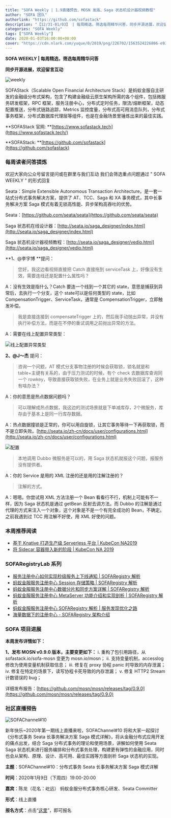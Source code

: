 ```yaml
---
title: "SOFA Weekly | 1.9直播预告、MOSN 发版、Saga 状态机设计器视频教程"
author: "SOFA 团队"
authorlink: "https://github.com/sofastack"
description: "【12/31-01/03】 | 每周精选，筛选每周精华问答，同步开源进展，欢迎留言互动。"
categories: "SOFA Weekly"
tags: ["SOFA Weekly"]
date: 2020-01-03T16:00:00+08:00
cover: "https://cdn.nlark.com/yuque/0/2019/png/226702/1563524226806-e93607a3-1b77-4ca2-8c3c-0384ab966154.png"
---
```


**SOFA WEEKLY | 每周精选，筛选每周精华问答**

**同步开源进展，欢迎留言互动**

![weekly](https://cdn.nlark.com/yuque/0/2019/jpeg/226702/1562925824761-fc720f21-9622-437b-a783-0b0729eda119.jpeg)

SOFAStack（Scalable Open Financial Architecture Stack）是蚂蚁金服自主研发的金融级分布式架构，包含了构建金融级云原生架构所需的各个组件，包括微服务研发框架，RPC 框架，服务注册中心，分布式定时任务，限流/熔断框架，动态配置推送，分布式链路追踪，Metrics 监控度量，分布式高可用消息队列，分布式事务框架，分布式数据库代理层等组件，也是在金融场景里锤炼出来的最佳实践。

**SOFAStack 官网: **[https://www.sofastack.tech](https://www.sofastack.tech/)

**SOFAStack: **[https://github.com/sofastack](https://github.com/sofastack)


### 每周读者问答提炼

欢迎大家向公众号留言提问或在群里与我们互动
我们会筛选重点问题通过 " SOFA WEEKLY " 的形式回复

Seata：Simple Extensible Autonomous Transaction Architecture，是一套一站式分布式事务解决方案，提供了 AT、TCC、Saga 和 XA 事务模式，其中长事务解决方案 Saga 模式有着无锁高性能、异步架构高吞吐的优势。

Seata：[https://github.com/seata/seata](https://github.com/seata/seata)

Saga 状态机在线设计器：[http://seata.io/saga_designer/index.html](http://seata.io/saga_designer/index.html)

Saga 状态机设计器视频教程：[http://seata.io/saga_designer/vedio.html](http://seata.io/saga_designer/vedio.html)

**1、@李宇博 **提问：

> 您好，我这边看视频直接把 Catch 直接拖到 serviceTask 上，好像没有生效，需要连线还是配置什么属性吗？

A：没有生效是指什么？Catch 要连一个线到一个其它的 state，意思是捕获到异常后，去执行一个分支，这个 state可以是任何类型的 state，比如 CompensationTrigger、ServiceTask，通常是 CompensationTrigger，立即触发补偿。

> 我是直接连接到 compensateTrigger 上的，然后我手动抛出异常，并没有执行补偿方法，而是在不停的重试调用之前抛出异常的方法。

A：需要在线上配置异常类型：

![线上配置异常类型](https://cdn.nlark.com/yuque/0/2020/png/226702/1578042062031-8058a9ce-50cc-4527-bac1-56d882703abb.png)

**2、@J～杰** 提问：

> 咨询一个问题，AT 模式分支事物注册的时候会获取锁，锁名就是和 table+主键有关系的，由于压力测试的时候，有个 check 去数据库查询同一个 rowkey，导致直接获取锁失败，在业务上就是业务失败回滚了，这种有啥办法？

A：你的意思是热点数据问题吗？

> 可以理解成热点数据，我这边的测试场景就是下单减库存，2个微服务，库存由于基本上是同一行库存数据。

A：热点数据撞锁是正常的，你可以用自旋锁，让其它事务等待一下再获取锁，而不是立即失败。[http://seata.io/zh-cn/docs/user/configurations.html](http://seata.io/zh-cn/docs/user/configurations.html)

![配置](https://cdn.nlark.com/yuque/0/2020/png/226702/1578042062041-af363e5d-16c1-41ab-a6c2-f2f18e52b2f5.png)

> 本地调用 Dubbo 微服务是可以的，用 Saga 状态机就报这个问题，报服务没有提供者。

A：你的 Service 是用的 XML 注册的还是用的注解注册的？

> 注解的方式。

A：嗯嗯。你尝试用 XML 方法注册一个 Bean 看看行不行，机制上可能有不一样，因为 Saga 状态机是通过 getBean 反射去调方法。而 Dubbo 的注解是通过代理的方式来注入一个对象，这个对象是不是一个有完全成功的 Bean，不确定。之前我遇到过 TCC 用注解不好使，用 XML 好使的问题。

### 本周推荐阅读

- [基于 Knative 打造生产级 Serverless 平台 | KubeCon NA2019](https://www.sofastack.tech/blog/knative-serverless-kubecon-na2019/)
- [将 Sidecar 容器带入新的阶段 | KubeCon NA 2019](https://www.sofastack.tech/blog/sidacar-kubecon-na2019/)

###  SOFARegistryLab 系列

- [服务注册中心如何实现秒级服务上下线通知 | SOFARegistry 解析](https://www.sofastack.tech/blog/sofa-registry-service-offline-notification/)
- [蚂蚁金服服务注册中心 Session 存储策略 | SOFARegistry 解析](https://www.sofastack.tech/blog/sofa-registry-session-storage/)
- [蚂蚁金服服务注册中心数据分片和同步方案详解 | SOFARegistry 解析](https://www.sofastack.tech/blog/sofa-registry-data-fragmentation-synchronization-scheme/)
- [蚂蚁金服服务注册中心 MetaServer 功能介绍和实现剖析 | SOFARegistry 解析](https://www.sofastack.tech/blog/sofa-registry-metaserver-function-introduction/)
- [蚂蚁金服服务注册中心 SOFARegistry 解析 | 服务发现优化之路](https://www.sofastack.tech/blog/sofa-registry-service-discovery-optimization/)
- [海量数据下的注册中心 - SOFARegistry 架构介绍](https://www.sofastack.tech/blog/sofa-registry-introduction/)

### SOFA 项目进展

**本周发布详情如下：**

**1、发布 MOSN v0.9.0 版本，主要变更如下：**
i. 重构了包引用路径，从 sofastack.io/sofa-mosn 变更为 mosn.io/mosn；
ii. 支持变量机制，accesslog 修改为使用变量机制获取信息；
iii. 修复在 proxy 协程 panic 时导致的内存泄漏；
iv. 修复在特定的场景下，读写协程卡死导致的内存泄漏；
v. 修复 HTTP2 Stream 计数错误的 bug；

详细发布报告：[https://github.com/mosn/mosn/releases/tag/0.9.0](https://github.com/mosn/mosn/releases/tag/0.9.0)

###  社区直播预告

![SOFAChannel#10](https://cdn.nlark.com/yuque/0/2020/png/226702/1578042193692-cf1f9429-7dcb-44b7-93fc-fa335c7eeb02.png)

新年快乐~2020年第一期线上直播来啦，SOFAChannel#10 将和大家一起探讨 《分布式事务 Seata 长事务解决方案 Saga 模式详解》，将从金融分布式应用开发的痛点出发，结合 Saga 分布式事务的理论和使用场景，讲解如何使用 Seata Saga 状态机来进行服务编排和分布式事务处理，构建更有弹性的金融应用，同时也会从架构、原理、设计、高可用、最佳实践等方面剖析 Saga 状态机的实现。

**主题**：SOFAChannel#10：分布式事务 Seata 长事务解决方案 Saga 模式详解

**时间**：2020年1月9日（下周四）19:00-20:00

**嘉宾**：陈龙（花名：屹远） 蚂蚁金服分布式事务核心研发、Seata Committer

**形式**：线上直播

**报名方式**：点击“[这里](https://tech.antfin.com/community/live/1076)”，即可报名